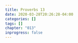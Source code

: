 ```yaml
---
title: Proverbs 13
date: 2020-03-28T20:26:28-04:00
categories: []
tags: []
chapter: "013"
inprogress: false
---
```


